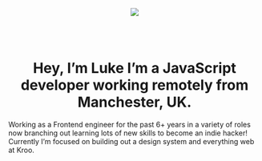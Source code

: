 <p align="center"> <img src="https://github.com/Nevnet99/Nevnet99/assets/28801236/f943ed8d-1191-487a-9ac5-d0adff82edd9" /> </p>

<br />
<br />

<h1 align="center">Hey, I’m Luke I’m a JavaScript developer working remotely from Manchester, UK.</h1>


<p>
  Working as a Frontend engineer for the past 6+ years in a variety of roles now branching out learning lots of new skills to become an indie hacker!
  Currently I’m focused on building out a design system and everything web at Kroo. 
</p>
